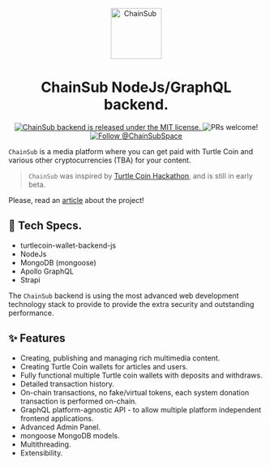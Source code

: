 <p align="center">
  <a href="https://chainsub.space">
    <img alt="ChainSub" width=100 src="https://github.com/ChainSubSpace/assets/raw/master/logo/logo_transparent.png" />
  </a>
</p>
<h1 align="center">
  ChainSub NodeJs/GraphQL backend.
</h1>

<p align="center">
  <a href="https://github.com/ChainSubSpace/chainsub-backend-server/blob/master/LICENSE">
    <img src="https://img.shields.io/badge/license-MIT-blue.svg" alt="ChainSub backend is released under the MIT license." />
  </a>
  <img src="https://img.shields.io/badge/PRs-welcome-brightgreen.svg" alt="PRs welcome!" />
  <a href="https://twitter.com/intent/follow?screen_name=ChainSubSpace">
    <img src="https://img.shields.io/twitter/follow/ChainSubSpace.svg?label=Follow%20@ChainSubSpace" alt="Follow @ChainSubSpace" />
  </a>
</p>

`ChainSub` is a media platform where you can get paid with Turtle Coin and various other cryptocurrencies (TBA) for your content.

> `ChainSub` was inspired by [Turtle Coin Hackathon](https://crypto-hackathon.com/), and is still in early beta.

Please, read an [article](http://localhost:8000/blog/ChainSub-the-publishing-platform-you-always-wanted.) about the project!

## 📝 Tech Specs.

- turtlecoin-wallet-backend-js
- NodeJs
- MongoDB (mongoose)
- Apollo GraphQL
- Strapi 

The `ChainSub` backend is using the most advanced web development technology stack to provide to provide the extra security and outstanding performance.

## ✨ Features

- Creating, publishing and managing rich multimedia content.
- Creating Turtle Coin wallets for articles and users.
- Fully functional multiple Turtle coin wallets with deposits and withdraws.
- Detailed transaction history.
- On-chain transactions, no fake/virtual tokens, each system donation transaction is performed on-chain.
- GraphQL platform-agnostic API - to allow multiple platform independent frontend applications. 
- Advanced Admin Panel.
- mongoose MongoDB models.
- Multithreading.
- Extensibility.

